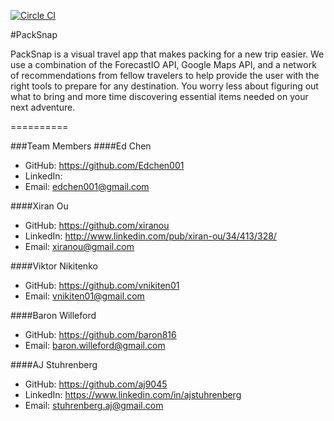 [![Circle CI](https://circleci.com/gh/Edchen001/PackSnap.svg?style=svg)](https://circleci.com/gh/Edchen001/PackSnap)

#PackSnap

PackSnap is a visual travel app that makes packing for a new trip easier. We use a combination of the ForecastIO API, Google Maps API, and a network of recommendations from fellow travelers  to help provide the user with the right tools to prepare for any destination. You worry less about figuring out what to bring and more time discovering essential items needed on your next adventure. 

==========

###Team Members
####Ed Chen
* GitHub: https://github.com/Edchen001
* LinkedIn:
* Email: edchen001@gmail.com

####Xiran Ou
* GitHub: https://github.com/xiranou
* LinkedIn: http://www.linkedin.com/pub/xiran-ou/34/413/328/
* Email: xiranou@gmail.com

####Viktor Nikitenko
* GitHub: https://github.com/vnikiten01
* Email: vnikiten01@gmail.com

####Baron Willeford
* GitHub: https://github.com/baron816
* Email: baron.willeford@gmail.com

####AJ Stuhrenberg
* GitHub: https://github.com/aj9045
* LinkedIn: https://www.linkedin.com/in/ajstuhrenberg
* Email: stuhrenberg.aj@gmail.com



